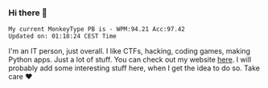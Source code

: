 ### Hi there 👋
<!-- PB START -->
```
My current MonkeyType PB is - WPM:94.21 Acc:97.42
Updated on: 01:18:24 CEST Time
```
<!-- PB END -->
I'm an IT person, just overall. I like CTFs, hacking, coding games, making Python apps. Just a lot of stuff.
You can check out my website [here](https://skill3472.github.io/).
I will probably add some interesting stuff here, when I get the idea to do so. Take care ❤️
